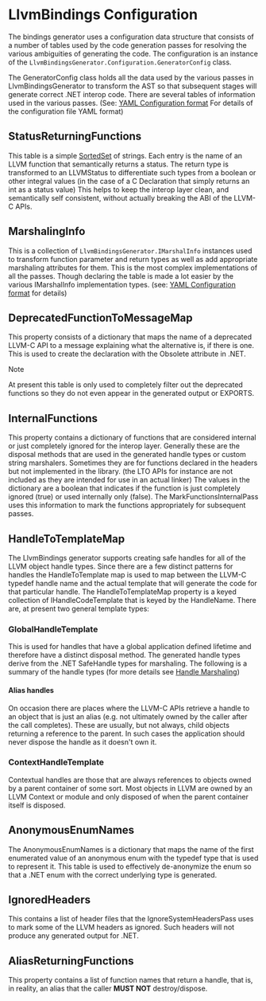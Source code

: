 ﻿# LlvmBindings Configuration
The bindings generator uses a configuration data structure that consists of a
number of tables used by the code generation passes for resolving the various
ambiguities of generating the code. The configuration is an instance of the
`LlvmBindingsGenerator.Configuration.GeneratorConfig` class.

The GeneratorConfig class holds all the data used by the various passes in
LlvmBindingsGenerator to transform the AST so that subsequent stages will 
generate correct .NET interop code. There are several tables of information
used in the various passes. (See: [YAML Configuration format](LlvmBindingsGenerator-YAML-Config-format.md)
For details of the configuration file YAML format)

## StatusReturningFunctions
This table is a simple [SortedSet](xref:System.Collections.Generic.SortedSet`1) of
strings. Each entry is the name of an LLVM function that semantically returns a status.
The return type is transformed to an LLVMStatus to differentiate such types from a
boolean or other integral values (in the case of a C Declaration that simply returns an
int as a status value) This helps to keep the interop layer clean, and semantically self
consistent, without actually breaking the ABI of the LLVM-C APIs. 

## MarshalingInfo
This is a collection of `LlvmBindingsGenerator.IMarshalInfo` instances
used to transform function parameter and return types as well as add appropriate marshaling
attributes for them. This is the most complex implementations of all the passes. Though
declaring the table is made a lot easier by the various IMarshalInfo implementation types.
(see: [YAML Configuration format](LlvmBindingsGenerator-YAML-Config-format.md) for details)

## DeprecatedFunctionToMessageMap
This property consists of a dictionary that maps the name of a deprecated LLVM-C API to
a message explaining what the alternative is, if there is one. This is used to create the
declaration with the Obsolete attribute in .NET. 
>[!NOTE]
>At present this table is only used to completely filter out the deprecated functions so they
>do not even appear in the generated output or EXPORTS.

## InternalFunctions
This property contains a dictionary of functions that are considered internal or just completely
ignored for the interop layer. Generally these are the disposal methods that are used in the
generated handle types or custom string marshalers. Sometimes they are for functions declared in
the headers but not implemented in the library. (the LTO APIs for instance are not included as they
are intended for use in an actual linker) The values in the dictionary are a boolean that indicates
if the function is just completely ignored (true) or used internally only (false). The
MarkFunctionsInternalPass uses this information to mark the functions appropriately for subsequent
passes.

## HandleToTemplateMap
The LlvmBindings generator supports creating safe handles for all of the LLVM object handle types.
Since there are a few distinct patterns for handles the HandleToTemplate map is used to map between
the LLVM-C typedef handle name and the actual template that will generate the code for that
particular handle. The HandleToTemplateMap property is a keyed collection of IHandleCodeTemplate
that is keyed by the HandleName. There are, at present two general template types:

### GlobalHandleTemplate
This is used for handles that have a global application defined lifetime and therefore have a
distinct disposal method. The generated handle types derive from the .NET SafeHandle types for
marshaling. The following is a summary of the handle types (for more details see
[Handle Marshaling](llvm-handles.md))

#### Alias handles
On occasion there are places where the LLVM-C APIs retrieve a handle to an object that is just
an alias (e.g. not ultimately owned by the caller after the call completes). These are usually,
but not always, child objects returning a reference to the parent. In such cases the application
should never dispose the handle as it doesn't own it.

### ContextHandleTemplate
Contextual handles are those that are always references to objects owned by a parent container
of some sort. Most objects in LLVM are owned by an LLVM Context or module and only disposed of
when the parent container itself is disposed.

## AnonymousEnumNames
The AnonymousEnumNames is a dictionary that maps the name of the first enumerated value of an
anonymous enum with the typedef type that is used to represent it. This table is used to
effectively de-anonymize the enum so that a .NET enum with the correct underlying type is
generated.

## IgnoredHeaders
This contains a list of header files that the IgnoreSystemHeadersPass uses to mark some of the
LLVM headers as ignored. Such headers will not produce any generated output for .NET.

## AliasReturningFunctions
This property contains a list of function names that return a handle, that is, in reality, an
alias that the caller **MUST NOT** destroy/dispose.
